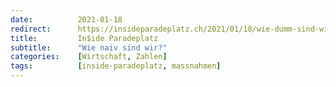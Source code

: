 ```yaml
---
date:          2021-01-18
redirect:      https://insideparadeplatz.ch/2021/01/18/wie-dumm-sind-wir/
title:         In$ide Paradeplatz
subtitle:      "Wie naiv sind wir?"
categories:    [Wirtschaft, Zahlen]
tags:          [inside-paradeplatz, massnahmen]
---
```

